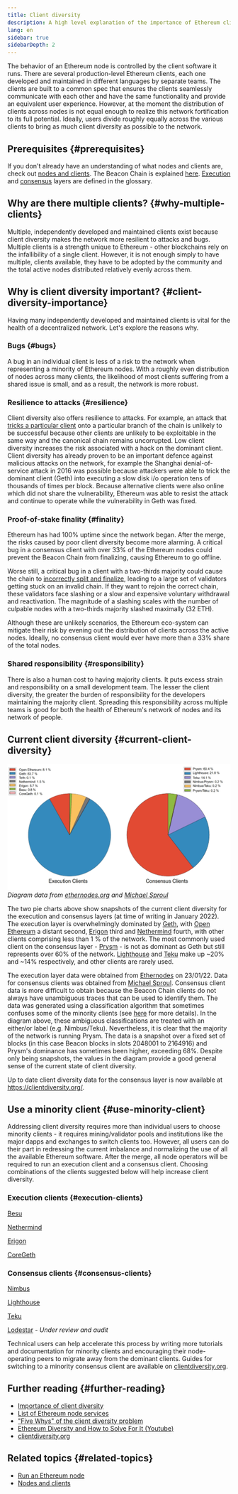 ```yaml
---
title: Client diversity
description: A high level explanation of the importance of Ethereum client diversity.
lang: en
sidebar: true
sidebarDepth: 2
---
```


The behavior of an Ethereum node is controlled by the client software it runs. There are several production-level Ethereum clients, each one developed and maintained in different languages by separate teams. The clients are built to a common spec that ensures the clients seamlessly communicate with each other and have the same functionality and provide an equivalent user experience. However, at the moment the distribution of clients across nodes is not equal enough to realize this network fortification to its full potential. Ideally, users divide roughly equally across the various clients to bring as much client diversity as possible to the network.

## Prerequisites {#prerequisites}

If you don't already have an understanding of what nodes and clients are, check out [nodes and clients](/developers/docs/nodes-and-clients/). The Beacon Chain is explained [here](/upgrades/beacon-chain/). [Execution](/glossary/#execution-layer) and [consensus](/glossary/#consensus-layer) layers are defined in the glossary.

## Why are there multiple clients? {#why-multiple-clients}

Multiple, independently developed and maintained clients exist because client diversity makes the network more resilient to attacks and bugs. Multiple clients is a strength unique to Ethereum - other blockchains rely on the infallibility of a single client. However, it is not enough simply to have multiple, clients available, they have to be adopted by the community and the total active nodes distributed relatively evenly across them.

## Why is client diversity important? {#client-diversity-importance}

Having many independently developed and maintained clients is vital for the health of a decentralized network. Let's explore the reasons why.

### Bugs {#bugs}

A bug in an individual client is less of a risk to the network when representing a minority of Ethereum nodes. With a roughly even distribution of nodes across many clients, the likelihood of most clients suffering from a shared issue is small, and as a result, the network is more robust.

### Resilience to attacks {#resilience}

Client diversity also offers resilience to attacks. For example, an attack that [tricks a particular client](https://twitter.com/vdWijden/status/1437712249926393858) onto a particular branch of the chain is unlikely to be successful because other clients are unlikely to be exploitable in the same way and the canonical chain remains uncorrupted. Low client diversity increases the risk associated with a hack on the dominant client. Client diversity has already proven to be an important defence against malicious attacks on the network, for example the Shanghai denial-of-service attack in 2016 was possible because attackers were able to trick the dominant client (Geth) into executing a slow disk i/o operation tens of thousands of times per block. Because alternative clients were also online which did not share the vulnerability, Ethereum was able to resist the attack and continue to operate while the vulnerability in Geth was fixed.

### Proof-of-stake finality {#finality}

Ethereum has had 100% uptime since the network began. After the merge, the risks caused by poor client diversity become more alarming. A critical bug in a consensus client with over 33% of the Ethereum nodes could prevent the Beacon Chain from finalizing, causing Ethereum to go offline.

<Emoji text="🚨" mr="1rem" /> Worse still, a critical bug in a client with a two-thirds majority could cause the chain to <a href="https://www.symphonious.net/2021/09/23/what-happens-if-beacon-chain-consensus-fails/" target="_blank">incorrectly split and finalize</a>, leading to a large set of validators getting stuck on an invalid chain. If they want to rejoin the correct chain, these validators face slashing or a slow and expensive voluntary withdrawal and reactivation. The magnitude of a slashing scales with the number of culpable nodes with a two-thirds majority slashed maximally (32 ETH).

Although these are unlikely scenarios, the Ethereum eco-system can mitigate their risk by evening out the distribution of clients across the active nodes. Ideally, no consensus client would ever have more than a 33% share of the total nodes.

### Shared responsibility {#responsibility}

There is also a human cost to having majority clients. It puts excess strain and responsibility on a small development team. The lesser the client diversity, the greater the burden of responsibility for the developers maintaining the majority client. Spreading this responsibility across multiple teams is good for both the health of Ethereum's network of nodes and its network of people.

## Current client diversity {#current-client-diversity}

![Pie chart showing client diversity](../client-diversity.jpg)
_Diagram data from [ethernodes.org](ethernodes.org) and [Michael Sproul](https://github.com/sigp/blockprint)_

The two pie charts above show snapshots of the current client diversity for the execution and consensus layers (at time of writing in January 2022). The execution layer is overwhelmingly dominated by [Geth](https://geth.ethereum.org/), with [Open Ethereum](https://openethereum.github.io/) a distant second, [Erigon](https://github.com/ledgerwatch/erigon) third and [Nethermind](https://nethermind.io/) fourth, with other clients comprising less than 1 % of the network. The most commonly used client on the consensus layer - [Prysm](https://prysmaticlabs.com/#projects) - is not as dominant as Geth but still represents over 60% of the network. [Lighthouse](https://lighthouse.sigmaprime.io/) and [Teku](https://consensys.net/knowledge-base/ethereum-2/teku/) make up ~20% and ~14% respectively, and other clients are rarely used.

The execution layer data were obtained from [Ethernodes](https://ethernodes.org) on 23/01/22. Data for consensus clients was obtained from [Michael Sproul](https://github.com/sigp/blockprint). Consensus client data is more difficult to obtain because the Beacon Chain clients do not always have unambiguous traces that can be used to identify them. The data was generated using a classification algorithm that sometimes confuses some of the minority clients (see [here](https://twitter.com/sproulM_/status/1440512518242197516) for more details). In the diagram above, these ambiguous classifications are treated with an either/or label (e.g. Nimbus/Teku). Nevertheless, it is clear that the majority of the network is running Prysm. The data is a snapshot over a fixed set of blocks (in this case Beacon blocks in slots 2048001 to 2164916) and Prysm's dominance has sometimes been higher, exceeding 68%. Despite only being snapshots, the values in the diagram provide a good general sense of the current state of client diversity.

Up to date client diversity data for the consensus layer is now available at https://clientdiversity.org/.

## Use a minority client {#use-minority-client}

Addressing client diversity requires more than individual users to choose minority clients - it requires mining/validator pools and institutions like the major dapps and exchanges to switch clients too. However, all users can do their part in redressing the current imbalance and normalizing the use of all the available Ethereum software. After the merge, all node operators will be required to run an execution client and a consensus client. Choosing combinations of the clients suggested below will help increase client diversity.

### Execution clients {#execution-clients}

[Besu](https://www.hyperledger.org/use/besu)

[Nethermind](https://downloads.nethermind.io/)

[Erigon](https://github.com/ledgerwatch/erigon)

[CoreGeth](https://core-geth.org/)

### Consensus clients {#consensus-clients}

[Nimbus](https://nimbus.team/)

[Lighthouse](https://github.com/sigp/lighthouse)

[Teku](https://consensys.net/knowledge-base/ethereum-2/teku/)

[Lodestar](https://github.com/ChainSafe/lodestar) - _Under review and audit_

Technical users can help accelerate this process by writing more tutorials and documentation for minority clients and encouraging their node-operating peers to migrate away from the dominant clients. Guides for switching to a minority consensus client are available on [clientdiversity.org](https://clientdiversity.org/).

## Further reading {#further-reading}

- [Importance of client diversity](https://our.status.im/the-importance-of-client-diversity/)
- [List of Ethereum node services](https://ethereumnodes.com/)
- ["Five Whys" of the client diversity problem](https://notes.ethereum.org/@afhGjrKfTKmksTOtqhB9RQ/BJGj7uh08)
- [Ethereum Diversity and How to Solve For It (Youtube)](https://www.youtube.com/watch?v=1hZgCaiqwfU)
- [clientdiversity.org](https://clientdiversity.org/)

## Related topics {#related-topics}

- [Run an Ethereum node](/run-a-node/)
- [Nodes and clients](/developers/docs/nodes-and-clients/)
